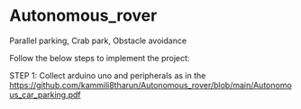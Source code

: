 # Autonomous_rover
Parallel parking, Crab park, Obstacle avoidance

Follow the below steps to implement the project:

STEP 1: Collect arduino uno and peripherals as in the https://github.com/kammili8tharun/Autonomous_rover/blob/main/Autonomous_car_parking.pdf
